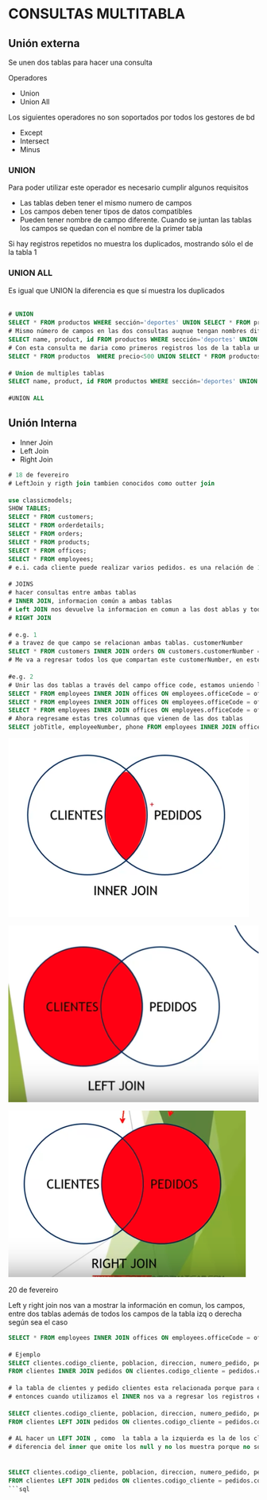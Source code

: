 # CONSULTAS MULTITABLA

## Unión externa 

Se unen dos tablas para hacer una consulta

Operadores

- Union
- Union All

Los siguientes operadores no son soportados por todos los gestores de bd
- Except 
- Intersect
- Minus

### UNION
Para poder utilizar este operador es necesario cumplir algunos requisitos
- Las tablas deben tener el mismo numero de campos
- Los campos deben tener tipos de datos compatibles
- Pueden tener nombre de campo diferente. Cuando se juntan las tablas los campos se quedan con el nombre de la primer tabla

Si hay registros repetidos no muestra los duplicados, mostrando sólo el de la tabla 1

### UNION ALL
Es igual que UNION la diferencia es que sí muestra los duplicados


```sql

# UNION
SELECT * FROM productos WHERE sección='deportes' UNION SELECT * FROM productosNuevos WHERE seccion='deportes_de_riesgo';
# Mismo número de campos en las dos consultas auqnue tengan nombres diferentes
SELECT name, product, id FROM productos WHERE sección='deportes' UNION SELECT nombre, producto, num_id FROM productosNuevos WHERE seccion='deportes_de_riesgo';
# Con esta consulta me daria como primeros registros los de la tabla uno que cumplieran la condición y después los de la segunda tabla que cumplieran la otra condición
SELECT * FROM productos  WHERE precio<500 UNION SELECT * FROM productosNuevos WHERE seccion='alta_costura';

# Union de multiples tablas
SELECT name, product, id FROM productos WHERE sección='deportes' UNION SELECT nombre, producto, num_id FROM productosNuevos WHERE seccion='deportes_de_riesgo' UNION SELECT nombre, producto, num_id FROM productosMasNuevos WHERE seccion='deportes_de_baja_intensidad';

#UNION ALL 

```
## Unión Interna
- Inner Join
- Left Join
- Right Join

```sql
# 18 de fevereiro
# LeftJoin y rigth join tambien conocidos como outter join

use classicmodels;
SHOW TABLES;
SELECT * FROM customers;
SELECT * FROM orderdetails;
SELECT * FROM orders;
SELECT * FROM products;
SELECT * FROM offices;
SELECT * FROM employees;
# e.i. cada cliente puede realizar varios pedidos. es una relación de 1 a varios, 1:N, por eso tablas relacionales

# JOINS
# hacer consultas entre ambas tablas
# INNER JOIN, informacion común a ambas tablas
# Left JOIN nos devuelve la informacion en comun a las dost ablas y todos los registros del lado izquierdo de la query
# RIGHT JOIN

# e.g. 1 
# a travez de que campo se relacionan ambas tablas. customerNumber
SELECT * FROM customers INNER JOIN orders ON customers.customerNumber = orders.customerNumber;
# Me va a regresar todos los que compartan este customerNumber, en este caso todos

#e.g. 2 
# Unir las dos tablas a través del campo office code, estamos uniendo las tablas por el campo que tienen en comun, entonces dame la informacion del empleado y de su oficina
SELECT * FROM employees INNER JOIN offices ON employees.officeCode = offices.officeCode; 
SELECT * FROM employees INNER JOIN offices ON employees.officeCode = offices.officeCode WHERE jobTitle = "VP Sales";
SELECT * FROM employees INNER JOIN offices ON employees.officeCode = offices.officeCode WHERE jobTitle = "Sales Rep";
# Ahora regresame estas tres columnas que vienen de las dos tablas 
SELECT jobTitle, employeeNumber, phone FROM employees INNER JOIN offices ON employees.officeCode = offices.officeCode WHERE jobTitle = "Sales Rep";
```

![img-6](./assets/img-6.png)

![img-7](./assets/img-7.png)

![img-8](./assets/img-8.png)

20 de fevereiro

Left  y right join nos van a mostrar la información en comun, los campos, entre dos tablas además de todos los campos de la tabla izq o derecha según sea el caso

```sql
SELECT * FROM employees INNER JOIN offices ON employees.officeCode = offices.officeCode; 

# Ejemplo
SELECT clientes.codigo_cliente, poblacion, direccion, numero_pedido, pedidos.codigo_cliente, forma_pago 
FROM clientes INNER JOIN pedidos ON clientes.codigo_cliente = pedidos.codigo_cliente WHERE poblacion = "madrid";

# la tabla de clientes y pedido clientes esta relacionada porque para que exista un pedido un cliente lo debio haber hecho, solo existira un codigo de cliente lleno en pedido si un cliente lo hizo sino el campo es null, 
# entonces cuando utilizamos el INNER nos va a regresar los registros en los que existan el codigo .cliente lleno en ambas tablas, dejando fuera los que sea null, es decir, que no exista un pedidio por cliendte pero si el cliente 

SELECT clientes.codigo_cliente, poblacion, direccion, numero_pedido, pedidos.codigo_cliente, forma_pago 
FROM clientes LEFT JOIN pedidos ON clientes.codigo_cliente = pedidos.codigo_cliente WHERE poblacion = "madrid";

# AL hacer un LEFT JOIN , como  la tabla a la izquierda es la de los clientes sí nos mostrara el registre donde el codigo.cliente existe en esa tabala aunque en la tabla de pedidos esta parte este null
# diferencia del inner que omite los null y no los muestra porque no son elementos qu ecompartan ambas tablas, los outer join son los elementos que comparten mas todos los de un lado

      
SELECT clientes.codigo_cliente, poblacion, direccion, numero_pedido, pedidos.codigo_cliente, forma_pago 
FROM clientes LEFT JOIN pedidos ON clientes.codigo_cliente = pedidos.codigo_cliente WHERE poblacion = "madrid" AND pedidos.codigo_cliente IS NULL;
```sql

